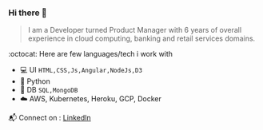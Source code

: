 ### Hi there 👋
> I am a Developer turned Product Manager with 6 years of overall experience in cloud computing, banking and retail services domains.

:octocat: Here are few languages/tech i work with
- :computer: UI `HTML,CSS,Js,Angular,NodeJs,D3`
- :space_invader: Python
- :floppy_disk: DB `SQL,MongoDB`
- :cloud: AWS, Kubernetes, Heroku, GCP, Docker

:mailbox_with_mail: Connect on : [LinkedIn](https://www.linkedin.com/in/avinash-gatreddi-82683888/)
<!--
**Avinash-Gatsy/Avinash-Gatsy** is a ✨ _special_ ✨ repository because its `README.md` (this file) appears on your GitHub profile.

Here are some ideas to get you started:

- 🔭 I’m currently working on ...
- 🌱 I’m currently learning ...
- 👯 I’m looking to collaborate on ...
- 🤔 I’m looking for help with ...
- 💬 Ask me about ...
- 📫 How to reach me: ...
- 😄 Pronouns: ...
- ⚡ Fun fact: ...
-->
